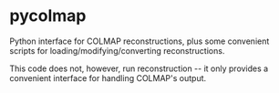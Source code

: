 # pycolmap
Python interface for COLMAP reconstructions, plus some convenient scripts for loading/modifying/converting reconstructions.

This code does not, however, run reconstruction -- it only provides a convenient interface for handling COLMAP's output.
